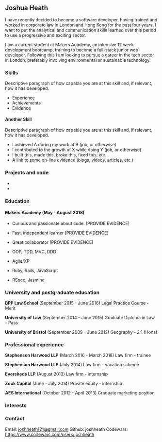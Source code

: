 ## Joshua Heath
I have recently decided to become a software developer, having trained and worked in corporate law in London and Hong Kong for the past four years. I want to put the analytical and communication skills learned over this period to use a progressive and exciting sector. 

I am a current student at Makers Academy, an intensive 12 week development bootcamp, training to become a full-stack junior web developer. Following this I am looking to pursue a career in the tech sector in London, preferably involving environmental or sustainable technology.

### Skills
Descriptive paragraph of how capable you are at this skill and, if relevant, how it has developed.
- Experience
- Achievements
- Evidence

#### Another Skill
Descriptive paragraph of how capable you are at this skill and, if relevant, how it has developed.

- I achieved A during my work at B (job, or otherwise)
- I contributed to the growth of X while doing Y (job, or otherwise)
- I built this, made this, broke this, fixed this, etc.
- A link to some on-line evidence (blogs, videos, articles, etc.)

### Projects and code
- 
-
 
### Education
#### Makers Academy (May - August 2018)
- Curious and passionate about code. [PROVIDE EVIDENCE]
- Fast, independent learner [PROVIDE EVIDENCE]
- Great collaborator [PROVIDE EVIDENCE]

- OOP, TDD, MVC, DDD
- Agile/XP
- Ruby, Rails, JavaScript
- RSpec, Jasmine

### University and postgraduate education
**BPP Law School** (September 2015 - June 2016)
Legal Practice Course - Merit

**University of Law** (September 2014 - June 2015)
Graduate Diploma in Law - Pass

**University of Bristol** (September 2009 - June 2012)
Geography - 2:1 (Hons)

### Professional experience
**Stephenson Harwood LLP** (March 2016 - March 2018)
Law firm - trainee

**Stephenson Harwood LLP** (July 2014)
Law firm - vacation scheme

**Eversheds LLP** (August 2013)
Law firm - internship

**Zouk Capital** (June - July 2014)
Private equity - internship

**AES International** (October 2012 - April 2013)
Graduate marketing position

### Interests

### Contact 
Email: joshheath121@gmail.com
Github: joshheath
Codewars: https://www.codewars.com/users/joshheath

